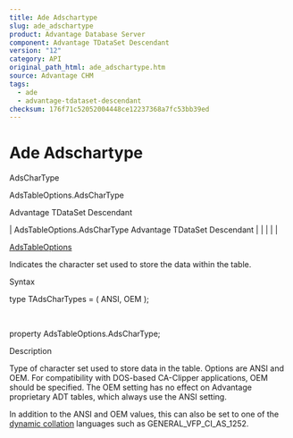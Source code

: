 ```yaml
---
title: Ade Adschartype
slug: ade_adschartype
product: Advantage Database Server
component: Advantage TDataSet Descendant
version: "12"
category: API
original_path_html: ade_adschartype.htm
source: Advantage CHM
tags:
  - ade
  - advantage-tdataset-descendant
checksum: 176f71c52052004448ce12237368a7fc53bb39ed
---
```


# Ade Adschartype

AdsCharType

AdsTableOptions.AdsCharType

Advantage TDataSet Descendant

| AdsTableOptions.AdsCharType  Advantage TDataSet Descendant |  |  |  |  |

[AdsTableOptions](ade_adstableoptions.md)

Indicates the character set used to store the data within the table.

Syntax

type TAdsCharTypes = ( ANSI, OEM );

 

property AdsTableOptions.AdsCharType;

Description

Type of character set used to store data in the table. Options are ANSI and OEM. For compatibility with DOS-based CA-Clipper applications, OEM should be specified. The OEM setting has no effect on Advantage proprietary ADT tables, which always use the ANSI setting.

In addition to the ANSI and OEM values, this can also be set to one of the [dynamic collation](master_collation_support.md) languages such as GENERAL\_VFP\_CI\_AS\_1252.
